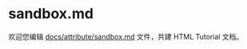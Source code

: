 sandbox.md
===

欢迎您编辑 <a target="__blank" href="https://github.com/jaywcjlove/html-tutorial/blob/main/docs/attribute/sandbox.md">docs/attribute/sandbox.md</a> 文件，共建 HTML Tutorial 文档。
